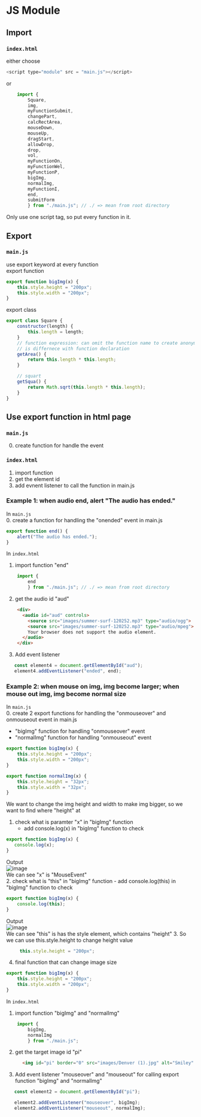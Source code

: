 # JS Module
## Import
### `index.html`
either choose
```javascript
<script type="module" src = "main.js"></script>
```
or
```javascript
    import {
        Square,
        img,
        myFunctionSubmit,
        changePart,
        calcRectArea,
        mouseDown,
        mouseUp,
        dragStart,
        allowDrop,
        drop,
        vol,
        myFunctionOn,
        myFunctionWel,
        myFunctionP,
        bigImg,
        normalImg,
        myFunctionI,
        end,
        submitForm
        } from "./main.js"; // ./ => mean from root directory
```
Only use one script tag, so put every function in it.

## Export
### `main.js`
use export keyword at every function    
export function     
```javascript
export function bigImg(x) {
    this.style.height = "200px";
    this.style.width = "200px";
}
```

export class
```javascript
export class Square {
    constructor(length) {
        this.length = length;
    }
    // function expression: can omit the function name to create anonymous name
    // is differnece with function declaration
    getArea() {
        return this.length * this.length;
    }

    // squart
    getSqua() {
        return Math.sqrt(this.length * this.length);
    }
}
```
## Use export function in html page
### `main.js`
0. create function for handle the event
### `index.html`
1. import function
2. get the element id
3. add evnent listener to call the function in main.js

### Example 1: when audio end, alert "The audio has ended."
In `main.js`   
0. create a function for handling the "onended" event in main.js
```javascript
export function end() {
    alert("The audio has ended.");
}
```
In `index.html`     
1. import function "end"
```javascript
    import {
        end
        } from "./main.js"; // ./ => mean from root directory
```
2. get the audio id "aud"
```html
    <div>
      <audio id="aud" controls>
        <source src="images/summer-surf-120252.mp3" type="audio/ogg">
        <source src="images/summer-surf-120252.mp3" type="audio/mpeg">
        Your browser does not support the audio element.
      </audio>
    </div>
 ```
 3. Add event listener
 ```javascript
    const element4 = document.getElementById("aud");
    element4.addEventListener("ended", end);
 ```   
### Example 2: when mouse on img, img become larger; when mouse out img, img become normal size
In `main.js`   
0. create 2 export functions for handling the "onmouseover" and onmouseout event in main.js
   - "bigImg" function for handling "onmouseover" event
   - "normalImg" function for handling "onmouseout" event
```javascript
export function bigImg(x) {
    this.style.height = "200px";
    this.style.width = "200px";
}

export function normalImg(x) {
    this.style.height = "32px";
    this.style.width = "32px";
}
```
We want to change the img height and width to make img bigger, so we want to find where "height" at     
  1. check what is paramter "x" in "bigImg" function
     - add console.log(x) in "bigImg" function to check
 ```javascript
export function bigImg(x) {
    console.log(x);
}
 ```
 Output     
 ![image](https://user-images.githubusercontent.com/79159894/205789536-bfbabf2c-f947-48a3-a684-541e6b3ec022.png)    
We can see "x" is "MouseEvent"      
2. check what is "this" in "bigImg" function
    - add console.log(this) in "bigImg" function to check
```javascript
export function bigImg(x) {
    console.log(this);
}
 ```
Output      
![image](https://user-images.githubusercontent.com/79159894/205789902-1f7f03f5-8cc3-42fc-bbcf-b2777555459b.png)     
We can see "this" is has the style element, which contains "height"
3. So we can use this.style.height to change height value
```javascript
     this.style.height = "200px";
```
4. final function that can change image size
```javascript
export function bigImg(x) {
    this.style.height = "200px";
    this.style.width = "200px";
}
```


In `index.html`     
1. import function "bigImg" and "normalImg"

```javascript
    import {
        bigImg,
        normalImg
        } from "./main.js"; 
```
2. get the target image id "pi"
```html
      <img id="pi" border="0" src="images/Denver (1).jpg" alt="Smiley" width="32" height="32">
 ```
 3. Add event listener "mouseover" and "mouseout" for calling export function "bigImg" and "normalImg"
 ```javascript
    const element2 = document.getElementById("pi");

    element2.addEventListener("mouseover", bigImg);
    element2.addEventListener("mouseout", normalImg);
 ```   
